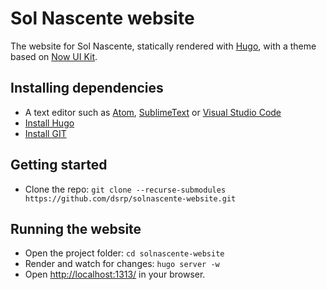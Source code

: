 # Sol Nascente website
The website for Sol Nascente, statically rendered with [Hugo](https://gohugo.io/), with a theme based on [Now UI Kit](https://demos.creative-tim.com/now-ui-kit/).

## Installing dependencies
* A text editor such as [Atom](https://atom.io), [SublimeText](https://www.sublimetext.com/) or [Visual Studio Code](https://code.visualstudio.com/)
* [Install Hugo](https://gohugo.io/getting-started/installing)
* [Install GIT](https://git-scm.com/book/en/v2/Getting-Started-Installing-Git)

## Getting started
* Clone the repo: `git clone --recurse-submodules https://github.com/dsrp/solnascente-website.git`

## Running the website
* Open the project folder: `cd solnascente-website`
* Render and watch for changes: `hugo server -w`
* Open [http://localhost:1313/](http://localhost:1313/) in your browser.
